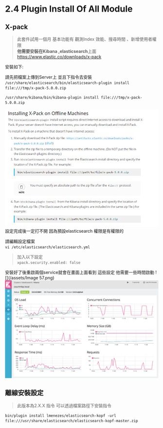 # 2.4 Plugin Install Of All Module

## X-pack 
> 此套件試用一個月 基本功能有 觀測Index 效能、搜尋時間 、新增使用者權限   
> **他需要安裝在Kibana ,elasticsearch**上面   
https://www.elastic.co/downloads/x-pack   


安裝如下:

請先把檔案上傳到Server上 並且下指令去安裝   
`/usr/share/elasticsearch/bin/elasticsearch-plugin install file:///tmp/x-pack-5.0.0.zip`    

`/usr/share/kibana/bin/kibana-plugin install file:///tmp/x-pack-5.0.0.zip`


![](4.png)
設定完成後一定打不開 因為預設elasticsearch 權限是有權限的

請編輯設定檔案   
`vi /etc/elasticsearch/elasticsearch.yml`
>加入以下設定   
>`xpack.security.enabled: false`


安裝好了後重啟兩個service就會在畫面上面看到 這些設定
他需要一些時間啟動
![](/assets/Image 57.png)
![](monitoring.png)

## 離線安裝設定
>此版本為2.X.X 指令 可以透過檔案路徑下安裝指令

`bin/plugin install lmenezes/elasticsearch-kopf -url file:///usr/share/elasticsearch/elasticsearch-kopf-master.zip `